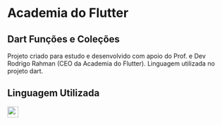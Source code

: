 # Academia do Flutter
## Dart Funções e Coleções

Projeto criado para estudo e desenvolvido com apoio do Prof. e Dev Rodrigo Rahman (CEO da Academia do Flutter).
Linguagem utilizada no projeto dart.

## Linguagem Utilizada
<div>
    <img height=25 src="https://img.shields.io/badge/dart-1a1b27?style=for-the-badge&logo=dart&logoColor=55a2dd">
</div>

